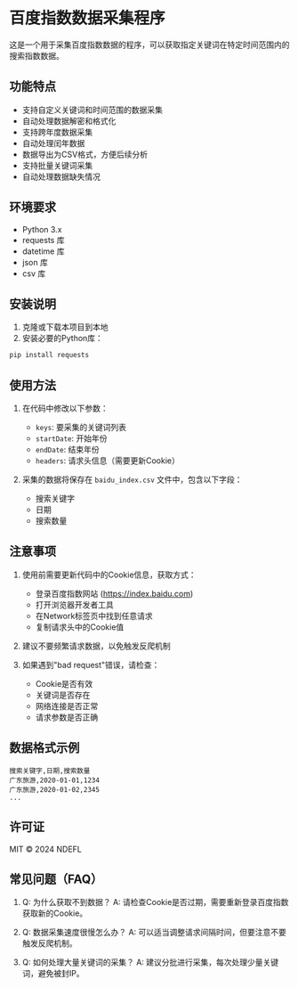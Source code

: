 # 百度指数数据采集程序

这是一个用于采集百度指数数据的程序，可以获取指定关键词在特定时间范围内的搜索指数数据。

## 功能特点

- 支持自定义关键词和时间范围的数据采集
- 自动处理数据解密和格式化
- 支持跨年度数据采集
- 自动处理闰年数据
- 数据导出为CSV格式，方便后续分析
- 支持批量关键词采集
- 自动处理数据缺失情况

## 环境要求

- Python 3.x
- requests 库
- datetime 库
- json 库
- csv 库

## 安装说明

1. 克隆或下载本项目到本地
2. 安装必要的Python库：
```bash
pip install requests
```

## 使用方法

1. 在代码中修改以下参数：
   - `keys`: 要采集的关键词列表
   - `startDate`: 开始年份
   - `endDate`: 结束年份
   - `headers`: 请求头信息（需要更新Cookie）


2. 采集的数据将保存在 `baidu_index.csv` 文件中，包含以下字段：
   - 搜索关键字
   - 日期
   - 搜索数量

## 注意事项

1. 使用前需要更新代码中的Cookie信息，获取方式：
   - 登录百度指数网站 (https://index.baidu.com)
   - 打开浏览器开发者工具
   - 在Network标签页中找到任意请求
   - 复制请求头中的Cookie值

2. 建议不要频繁请求数据，以免触发反爬机制

3. 如果遇到"bad request"错误，请检查：
   - Cookie是否有效
   - 关键词是否存在
   - 网络连接是否正常
   - 请求参数是否正确

## 数据格式示例

```csv
搜索关键字,日期,搜索数量
广东旅游,2020-01-01,1234
广东旅游,2020-01-02,2345
...
```

## 许可证

MIT © 2024 NDEFL

## 常见问题（FAQ）

1. Q: 为什么获取不到数据？
   A: 请检查Cookie是否过期，需要重新登录百度指数获取新的Cookie。

2. Q: 数据采集速度很慢怎么办？
   A: 可以适当调整请求间隔时间，但要注意不要触发反爬机制。

3. Q: 如何处理大量关键词的采集？
   A: 建议分批进行采集，每次处理少量关键词，避免被封IP。 
